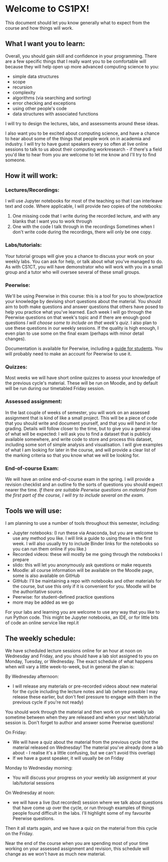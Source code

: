 # Welcome to CS1PX!  
This document should let you know generally what to expect from the course and how things will work.  


## What I want you to learn:
Overall, you should gain skill and confidence in your programming.  There are a few specific things that I really want you to be comfortable will because they will help open up more advanced computing science to you:
- simple data structures
- scope
- recursion
- complexity
- algorithms (via searching and sorting)
- error checking and exceptions
- using other people's code
- data structures with associated functions

I will try to design the lectures, labs, and assessments around these ideas.

I also want you to be excited about computing science, and have a chance to hear about some of the things that people work on in academia and industry.  I will try to have guest speakers every so often at live online sessions to talk to us about their computing workresearch - if there's a field you'd like to hear from you are welcome to let me know and I'll try to find someone.  

## How it will work:

### Lectures/Recordings:
I will use Jupyter notebooks for most of the teaching so that I can interleave text and code.  Where applicable, I will provide *two* copies of the notebooks:
1. One missing code that I write during the recorded lecture, and with any blanks that I want you to work through
2. One with the code I talk through in the recordings 
Sometimes when I don't write code during the recordings, there will only be one copy.

### Labs/tutorials:
Your tutorial groups will give you a chance to discuss your work on your weekly labs.  You can ask for help, or talk about what you've managed to do.  As with CS1CT, you will have demonstrator who will work with you in a small group and a tutor who will oversee several of these small groups.  

### Peerwise:
We'll be using Peerwise in this course: this is a tool for you to show/practice your knowledge by devising short questions about the material.  You should aim to both make questions and answer questions that others have posed to help you practice what you've learned.  Each week I will go through the Peerwise questions on that week's topic and if there are enough good questions *I will choose some to include on that week's quiz*.  I also plan to use these questions in our weekly sessions.  If the quality is high enough, I even plan to use some on the final exam (perhaps with minor detail changes).  

Documentation is available for Peerwise, including a [guide for students](https://peerwise.cs.auckland.ac.nz/docs/students/).  You will probably need to make an account for Peerwise to use it.  

### Quizzes:
Most weeks we will have short online quizzes to assess your knowledge of the previous cycle's material.  These will be run on Moodle, and by default will be run during our timetabled Friday session. 


### Assessed assignment:
In the last couple of weeks of semester, you will work on an assessed assignment that is kind of like a small project.  This will be a piece of code that you should write and document yourself, and that you will hand in for grading.  Details will follow closer to the time, but to give you a general idea of what will be expected:  I will ask you to find a dataset that is publicly available somewhere, and write code to store and process this dataset, including some sort of simple analysis and visualisation.  I will give examples of what I am looking for later in the course, and will provide a clear list of the marking criteria so that you know what we will be looking for.  

### End-of-course Exam:
We will have an online end-of-course exam in the spring.  I will provide a revision checklist and an outline fo the sorts of questions you should expect nearer the time.  *If there are suitable Peerwise questions on material from the first part of the course, I will try to include several on the exam.*  


## Tools we will use:

I am planning to use a number of tools throughout this semester, including:
- Jupyter notebooks: (I run these via Anaconda, but you are welcome to use any method you like.  I will link a guide to using these in the first week.  I will also usually try to include Binder links for the notebooks so you can run them online if you like.)
- Recorded videos: these will mostly be me going through the notebooks I prepare
- slido: this will let you anonymously ask questions or make requests
- Moodle: all course information will be available on the Moodle page, some is also available on GitHub
- GitHub: I'll be maintaining a repo with notebooks and other materials for the course, but use this only if it is convenient for you.  Moodle will be the authoritative source.
- Peerwise: for student-defined practice questions
- more may be added as we go 

For your labs and learning you are welcome to use any way that you like to run Python code. This might be Jupyter notebooks, an IDE, or for little bits of code an online service like repl.it


## The weekly schedule:
We have scheduled lecture sessions online for an hour at noon on Wednesday and Friday, and you should have a lab slot assigned to you on Monday, Tuesday, or Wednesday.  The exact schedule of what happens when will vary a little week-to-week, but in general the plan is:

By Wednesday afternoon: 
- I will release any materials or pre-recorded videos about new material for the cycle including the lecture notes and lab (where possible I may release these earlier, but don't feel pressure to engage with them in the previous cycle if you're not ready)

You should work through the material and then work on your weekly lab sometime between when they are released and when your next lab/tutorial session is.  Don't forget to author and answer some Peerwise questions!

On Friday:
- We will have a quiz about the material from the previous cycle (not the material released on Wednesday!  The material you've already done a lab about - I realise it's a little confusing, but we can't avoid this overlap)
- If we have a guest speaker, it will usually be on Friday

Monday to Wednesday morning:
- You will discuss your progress on your weekly lab assignment at your lab/tutorial sessions

On Wednesday at noon:
- we will have a live (but recorded) session where we talk about questions that have come up over the cycle, or run through examples of things people found difficult in the labs.  I'll highlight some of my favourite Peerwise questions.  

Then it all starts again, and we have a quiz on the material from this cycle on the Friday.  

Near the end of the course when you are spending most of your time working on your assessed assignment and revision, this schedule will change as we won't have as much new material.  


